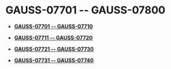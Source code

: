 # GAUSS-07701 -- GAUSS-07800<a name="EN-US_TOPIC_0000001091070131"></a>

-   **[GAUSS-07701 -- GAUSS-07710](gauss-07701----gauss-07710.md)**  

-   **[GAUSS-07711 -- GAUSS-07720](gauss-07711----gauss-07720.md)**  

-   **[GAUSS-07721 -- GAUSS-07730](gauss-07721----gauss-07730.md)**  

-   **[GAUSS-07731 -- GAUSS-07740](gauss-07731----gauss-07740.md)**  


